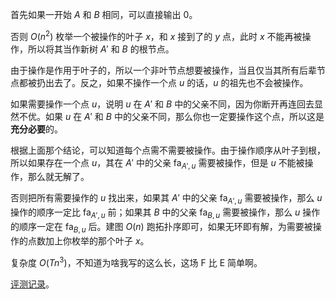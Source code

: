 首先如果一开始 $A$ 和 $B$ 相同，可以直接输出 $0$。

否则 $O(n^2)$ 枚举一个被操作的叶子 $x$，和 $x$ 接到了的 $y$ 点，此时 $x$ 不能再被操作，所以将其当作新树 $A'$ 和 $B$ 的根节点。

由于操作是作用于叶子的，所以一个非叶节点想要被操作，当且仅当其所有后辈节点都被扔出去了。反之，如果不操作一个点 $u$ 的话，$u$ 的祖先也不会被操作。

如果需要操作一个点 $u$，说明 $u$ 在 $A'$ 和 $B$ 中的父亲不同，因为你断开再连回去显然不优。如果 $u$ 在 $A'$ 和 $B$ 中的父亲不同，那么你也一定要操作这个点，所以这是**充分必要**的。

根据上面那个结论，可以知道每个点需不需要被操作。由于操作顺序从叶子到根，所以如果存在一个点 $u$，其在 $A'$ 中的父亲 $\text{fa}_{A',u}$ 需要被操作，但是 $u$ 不能被操作，那么就无解了。

否则把所有需要操作的 $u$ 找出来，如果其 $A'$ 中的父亲 $\text{fa}_{A',u}$ 需要被操作，那么 $u$ 操作的顺序一定比 $\text{fa}_{A',u}$ 前；如果其 $B$ 中的父亲 $\text{fa}_{B,u}$ 需要被操作，那么 $u$ 操作的顺序一定在 $\text{fa}_{B,u}$ 后。建图 $O(n)$ 跑拓扑序即可，如果无环即有解，为需要被操作的点数加上你枚举的那个叶子 $x$。

复杂度 $O(Tn^3)$，不知道为啥我写的这么长，这场 F 比 E 简单啊。

[评测记录](https://atcoder.jp/contests/agc027/submissions/38547026)。